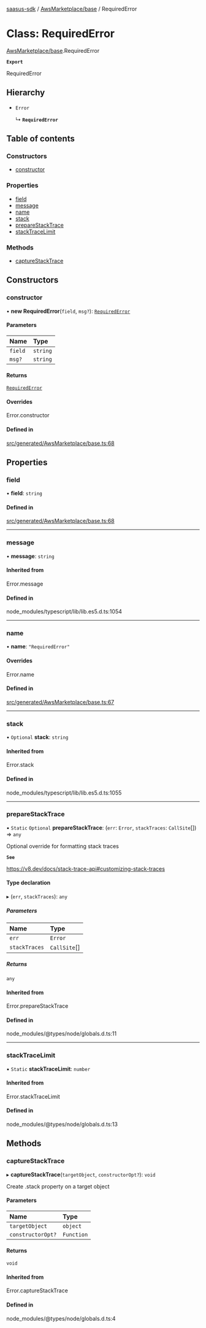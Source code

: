 [saasus-sdk](../README.md) / [AwsMarketplace/base](../modules/AwsMarketplace_base.md) / RequiredError

# Class: RequiredError

[AwsMarketplace/base](../modules/AwsMarketplace_base.md).RequiredError

**`Export`**

RequiredError

## Hierarchy

- `Error`

  ↳ **`RequiredError`**

## Table of contents

### Constructors

- [constructor](AwsMarketplace_base.RequiredError.md#constructor)

### Properties

- [field](AwsMarketplace_base.RequiredError.md#field)
- [message](AwsMarketplace_base.RequiredError.md#message)
- [name](AwsMarketplace_base.RequiredError.md#name)
- [stack](AwsMarketplace_base.RequiredError.md#stack)
- [prepareStackTrace](AwsMarketplace_base.RequiredError.md#preparestacktrace)
- [stackTraceLimit](AwsMarketplace_base.RequiredError.md#stacktracelimit)

### Methods

- [captureStackTrace](AwsMarketplace_base.RequiredError.md#capturestacktrace)

## Constructors

### constructor

• **new RequiredError**(`field`, `msg?`): [`RequiredError`](AwsMarketplace_base.RequiredError.md)

#### Parameters

| Name | Type |
| :------ | :------ |
| `field` | `string` |
| `msg?` | `string` |

#### Returns

[`RequiredError`](AwsMarketplace_base.RequiredError.md)

#### Overrides

Error.constructor

#### Defined in

[src/generated/AwsMarketplace/base.ts:68](https://github.com/saasus-platform/saasus-sdk-javascript/blob/55abc15/src/generated/AwsMarketplace/base.ts#L68)

## Properties

### field

• **field**: `string`

#### Defined in

[src/generated/AwsMarketplace/base.ts:68](https://github.com/saasus-platform/saasus-sdk-javascript/blob/55abc15/src/generated/AwsMarketplace/base.ts#L68)

___

### message

• **message**: `string`

#### Inherited from

Error.message

#### Defined in

node_modules/typescript/lib/lib.es5.d.ts:1054

___

### name

• **name**: ``"RequiredError"``

#### Overrides

Error.name

#### Defined in

[src/generated/AwsMarketplace/base.ts:67](https://github.com/saasus-platform/saasus-sdk-javascript/blob/55abc15/src/generated/AwsMarketplace/base.ts#L67)

___

### stack

• `Optional` **stack**: `string`

#### Inherited from

Error.stack

#### Defined in

node_modules/typescript/lib/lib.es5.d.ts:1055

___

### prepareStackTrace

▪ `Static` `Optional` **prepareStackTrace**: (`err`: `Error`, `stackTraces`: `CallSite`[]) => `any`

Optional override for formatting stack traces

**`See`**

https://v8.dev/docs/stack-trace-api#customizing-stack-traces

#### Type declaration

▸ (`err`, `stackTraces`): `any`

##### Parameters

| Name | Type |
| :------ | :------ |
| `err` | `Error` |
| `stackTraces` | `CallSite`[] |

##### Returns

`any`

#### Inherited from

Error.prepareStackTrace

#### Defined in

node_modules/@types/node/globals.d.ts:11

___

### stackTraceLimit

▪ `Static` **stackTraceLimit**: `number`

#### Inherited from

Error.stackTraceLimit

#### Defined in

node_modules/@types/node/globals.d.ts:13

## Methods

### captureStackTrace

▸ **captureStackTrace**(`targetObject`, `constructorOpt?`): `void`

Create .stack property on a target object

#### Parameters

| Name | Type |
| :------ | :------ |
| `targetObject` | `object` |
| `constructorOpt?` | `Function` |

#### Returns

`void`

#### Inherited from

Error.captureStackTrace

#### Defined in

node_modules/@types/node/globals.d.ts:4
